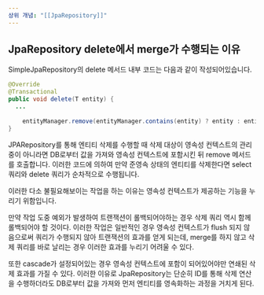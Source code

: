 ```yaml
---
상위 개념: "[[JpaRepository]]"
---
```

## JpaRepository delete에서 merge가 수행되는 이유
SimpleJpaRepository의 delete 메서드 내부 코드는 다음과 같이 작성되어있습니다.
```java
@Override  
@Transactional  
public void delete(T entity) {  
  ...
  
    entityManager.remove(entityManager.contains(entity) ? entity : entityManager.merge(entity));  
}
```

JPARepository를 통해 엔티티 삭제를 수행할 때 삭제 대상이 영속성 컨텍스트의 관리중이 아니라면 DB로부터 값을 가져와 영속성 컨텍스트에 포함시킨 뒤 remove 메서드를 호출합니다. 이러한 코드에 의하여 만약 준영속 상태의 엔티티를 삭제한다면 select 쿼리와 delete 쿼리가 순차적으로 수행됩니다.

이러한 다소 불필요해보이는 작업을 하는 이유는 영속성 컨텍스트가 제공하는 기능을 누리기 위함입니다.

만약 작업 도중 예외가 발생하여 트랜잭션이 롤백되어야하는 경우 삭제 쿼리 역시 함께 롤백되어야 할 것이다. 이러한 작업은 일반적인 경우 영속성 컨텍스트가 flush 되지 않음으로써 쿼리가 수행되지 않아 트랜잭션의 효과를 얻게 되는데, merge를 하지 않고 삭제 쿼리를 바로 날리는 경우 이러한 효과를 누리기 어려울 수 있다.

또한 cascade가 설정되어있는 경우 영속성 컨텍스트에 포함이 되어있어야만 연쇄된 삭제 효과를 가질 수 있다. 이러한 이유로 JpaRepository는 단순히 ID를 통해 삭제 연산을 수행하더라도 DB로부터 값을 가져와 먼저 엔티티를 영속화하는 과정을 거치게 된다.